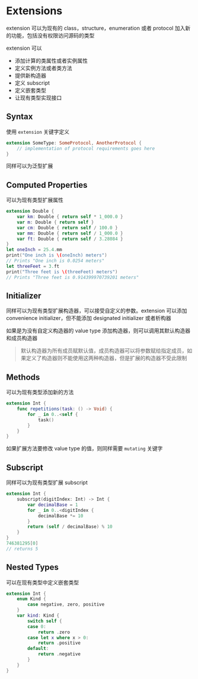 # Extensions

extension 可以为现有的 class，structure，enumeration 或者 protocol 加入新的功能，包括没有权限访问源码的类型

extension 可以

* 添加计算的类属性或者实例属性
* 定义实例方法或者类方法
* 提供新构造器
* 定义 subscript
* 定义嵌套类型
* 让现有类型实现接口

## Syntax

使用 `extension` 关键字定义

```swift
extension SomeType: SomeProtocol, AnotherProtocol {
    // implementation of protocol requirements goes here
}
```

同样可以为泛型扩展

## Computed Properties

可以为现有类型扩展属性

```swift
extension Double {
    var km: Double { return self * 1_000.0 }
    var m: Double { return self }
    var cm: Double { return self / 100.0 }
    var mm: Double { return self / 1_000.0 }
    var ft: Double { return self / 3.28084 }
}
let oneInch = 25.4.mm
print("One inch is \(oneInch) meters")
// Prints "One inch is 0.0254 meters"
let threeFeet = 3.ft
print("Three feet is \(threeFeet) meters")
// Prints "Three feet is 0.914399970739201 meters"
```

## Initializer

同样可以为现有类型扩展构造器，可以接受自定义的参数。extension 可以添加 convenience initializer，但不能添加 designated initializer 或者析构器

如果是为没有自定义构造器的 value type 添加构造器，则可以调用其默认构造器和成员构造器

> 默认构造器为所有成员赋默认值，成员构造器可以将参数赋给指定成员，如果定义了构造器则不能使用这两种构造器，但是扩展的构造器不受此限制

## Methods

可以为现有类型添加新的方法

```swift
extension Int {
    func repetitions(task: () -> Void) {
        for _ in 0..<self {
            task()
        }
    }
}
```

如果扩展方法要修改 value type 的值，则同样需要 `mutating` 关键字

## Subscript

同样可以为现有类型扩展 subscript

```swift
extension Int {
    subscript(digitIndex: Int) -> Int {
        var decimalBase = 1
        for _ in 0..<digitIndex {
            decimalBase *= 10
        }
        return (self / decimalBase) % 10
    }
}
746381295[0]
// returns 5
```

## Nested Types

可以在现有类型中定义嵌套类型

```swift
extension Int {
    enum Kind {
        case negative, zero, positive
    }
    var kind: Kind {
        switch self {
        case 0:
            return .zero
        case let x where x > 0:
            return .positive
        default:
            return .negative
        }
    }
}
```

